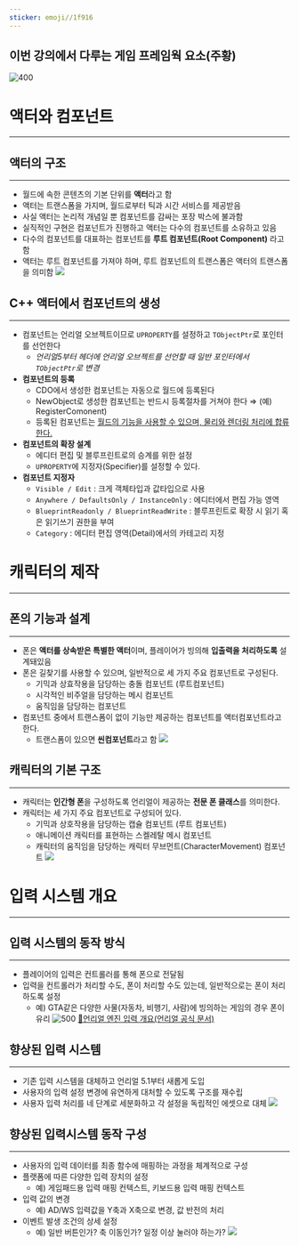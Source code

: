 ```yaml
---
sticker: emoji//1f916
---
```

## 이번 강의에서 다루는 게임 프레임웍 요소(주황)
![400](https://i.imgur.com/RjBQc9l.png)


# 액터와 컴포넌트
---
## 액터의 구조
---
- 월드에 속한 콘텐츠의 기본 단위를 **액터**라고 함
- 액터는 트랜스폼을 가지며, 월드로부터 틱과 시간 서비스를 제공받음
- 사실 액터는 논리적 개념일 뿐 컴포넌트를 감싸는 포장 박스에 불과함
- 실직적인 구현은 컴포넌트가 진행하고 액터는 다수의 컴포넌트를 소유하고 있음
- 다수의 컴포넌트를 대표하는 컴포넌트를 **루트 컴포넌트(Root Component)** 라고 함
- 액터는 루트 컴포넌트를 가져야 하며, 루트 컴포넌트의 트랜스폼은 액터의 트랜스폼을 의미함
![](https://i.imgur.com/O4DqKGR.png)


## C++ 액터에서 컴포넌트의 생성
---
- 컴포넌트는 언리얼 오브젝트이므로 `UPROPERTY`를 설정하고 `TObjectPtr`로 포인터를 선언한다
	- *언리얼5부터 헤더에 언리얼 오브젝트를 선언할 때 일반 포인터에서 `TObjectPtr`로 변경*
- **컴포넌트의 등록**
	- CDO에서 생성한 컴포넌트는 자동으로 월드에 등록된다
	- NewObject로 생성한 컴포넌트는 반드시 등록절차를 거쳐야 한다 ⇒ (예) RegisterComonent)
	- 등록된 컴포넌트는 <u>월드의 기능을 사용할 수 있으며, 물리와 렌더링 처리에 합류한다.</u>
- **컴포넌트의 확장 설계**
	- 에디터 편집 및 블루프린트로의 승계를 위한 설정
	- `UPROPERTY`에 지정자(Specifier)를 설정할 수 있다.
- **컴포넌트 지정자**
	- `Visible / Edit` : 크게 객체타입과 값타입으로 사용
	- `Anywhere / DefaultsOnly / InstanceOnly` : 에디터에서 편집 가능 영역
	- `BlueprintReadonly / BlueprintReadWrite` : 블루프린트로 확장 시 읽기 혹은 읽기쓰기 권한을 부여
	- `Category` : 에디터 편집 영역(Detail)에서의 카테고리 지정


# 캐릭터의 제작
---
## 폰의 기능과 설계
---
- 폰은 **액터를 상속받은 특별한 액터**이며, 플레이어가 빙의해 **입출력을 처리하도록** 설계돼있음
- 폰은 길찾기를 사용할 수 있으며, 일반적으로 세 가지 주요 컴포넌트로 구성된다.
	- 기믹과 상효작용을 담당하는 충돌 컴포넌트 (루트컴포넌트)
	- 시각적인 비주얼을 담당하는 메시 컴포넌트
	- 움직임을 담당하는 컴포넌트
- 컴포넌트 중에서 트랜스폼이 없이 기능만 제공하는 컴포넌트를 액터컴포넌트라고 한다.
	- 트랜스폼이 있으면 **씬컴포넌트**라고 함
![](https://i.imgur.com/I3COeQ9.png)


## 캐릭터의 기본 구조
---
- 캐릭터는 **인간형 폰**을 구성하도록 언리얼이 제공하는 **전문 폰 클래스**를 의미한다.
- 캐릭터는 세 가지 주요 컴포넌트로 구성되어 있다.
	- 기믹과 상호작용을 담당하는 캡슐 컴포넌트 (루트 컴포넌트)
	- 애니메이션 캐릭터를 표현하는 스켈레탈 메시 컴포넌트
	- 캐릭터의 움직임을 담당하는 캐릭터 무브먼트(CharacterMovement) 컴포넌트
![](https://i.imgur.com/Ys68jR3.png)


# 입력 시스템 개요
---
## 입력 시스템의 동작 방식
---
- 플레이어의 입력은 컨트롤러를 통해 폰으로 전달됨
- 입력을 컨트롤러가 처리할 수도, 폰이 처리할 수도 있는데, 일반적으로는 폰이 처리하도록 설정
	- 예) GTA같은 다양한 사물(자동차, 비행기, 사람)에 빙의하는 게임의 경우 폰이 유리
![500](https://i.imgur.com/QksnifS.png)
[🔗언리얼 엔진 입력 개요(언리얼 공식 문서)](https://dev.epicgames.com/documentation/ko-kr/unreal-engine/input-overview-in-unreal-engine)


## 향상된 입력 시스템
---
- 기존 입력 시스템을 대체하고 언리얼 5.1부터 새롭게 도입
- 사용자의 입력 설정 변경에 유연하게 대처할 수 있도록 구조를 재수립
- 사용자 입력 처리를 네 단계로 세분화하고 각 설정을 독립적인 에셋으로 대체
![](https://i.imgur.com/msviMJe.png)


## 향상된 입력시스템 동작 구성
---
- 사용자의 입력 데이터를 최종 함수에 매핑하는 과정을 체계적으로 구성
- 플랫폼에 따른 다양한 입력 장치의 설정
	- 예) 게임패드용 입력 매핑 컨텍스트, 키보드용 입력 매핑 컨텍스트
- 입력 값의 변경
	- 예) AD/WS 입력값을 Y축과 X축으로 변경, 값 반전의 처리
- 이벤트 발생 조건의 상세 설정
	- 예) 일반 버튼인가? 축 이동인가? 일정 이상 눌러야 하는가?
![](https://i.imgur.com/3bAb1WO.png)
